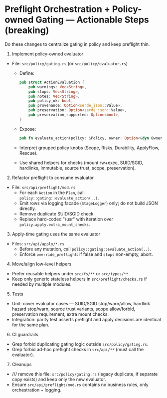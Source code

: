 # Preflight Orchestration + Policy-owned Gating — Actionable Steps (breaking)

Do these changes to centralize gating in policy and keep preflight thin.

1) Implement policy-owned evaluator

- File: `src/policy/gating.rs` (or `src/policy/evaluator.rs`)
  - Define:

    ```rust
    pub struct ActionEvaluation {
        pub warnings: Vec<String>,
        pub stops: Vec<String>,
        pub notes: Vec<String>,
        pub policy_ok: bool,
        pub provenance: Option<serde_json::Value>,
        pub preservation: Option<serde_json::Value>,
        pub preservation_supported: Option<bool>,
    }
    ```

  - Expose:

    ```rust
    pub fn evaluate_action(policy: &Policy, owner: Option<&dyn OwnershipOracle>, act: &Action) -> ActionEvaluation
    ```

  - Interpret grouped policy knobs (Scope, Risks, Durability, ApplyFlow, Rescue).
  - Use shared helpers for checks (mount rw+exec, SUID/SGID, hardlinks, immutable, source trust, scope, preservation).

2) Refactor preflight to consume evaluator

- File: `src/api/preflight/mod.rs`
  - For each `Action` in the `Plan`, call `policy::gating::evaluate_action(..)`.
  - Emit rows via logging facade (`StageLogger`) only; do not build JSON directly.
  - Remove duplicate SUID/SGID check.
  - Replace hard-coded "/usr" with iteration over `policy.apply.extra_mount_checks`.

3) Apply-time gating uses the same evaluator

- Files: `src/api/apply/*.rs`
  - Before any mutation, call `policy::gating::evaluate_action(..)`.
  - Enforce `override_preflight`: if false and `stops` non-empty, abort.

4) Move/align low-level helpers

- Prefer reusable helpers under `src/fs/**` or `src/types/**`.
- Keep only generic stateless helpers in `src/preflight/checks.rs` if needed by multiple modules.

5) Tests

- Unit: cover evaluator cases — SUID/SGID stop/warn/allow, hardlink hazard stop/warn, source trust variants, scope allow/forbid, preservation requirement, extra mount checks.
- Integration: parity test asserts preflight and apply decisions are identical for the same plan.

6) CI guardrails

- Grep forbid duplicating gating logic outside `src/policy/gating.rs`.
- Grep forbid ad-hoc preflight checks in `src/api/**` (must call the evaluator).

7) Cleanups

- /// remove this file: `src/policy/gating.rs` (legacy duplicate, if separate copy exists) and keep only the new evaluator.
- Ensure `src/api/preflight/mod.rs` contains no business rules, only orchestration + logging.
